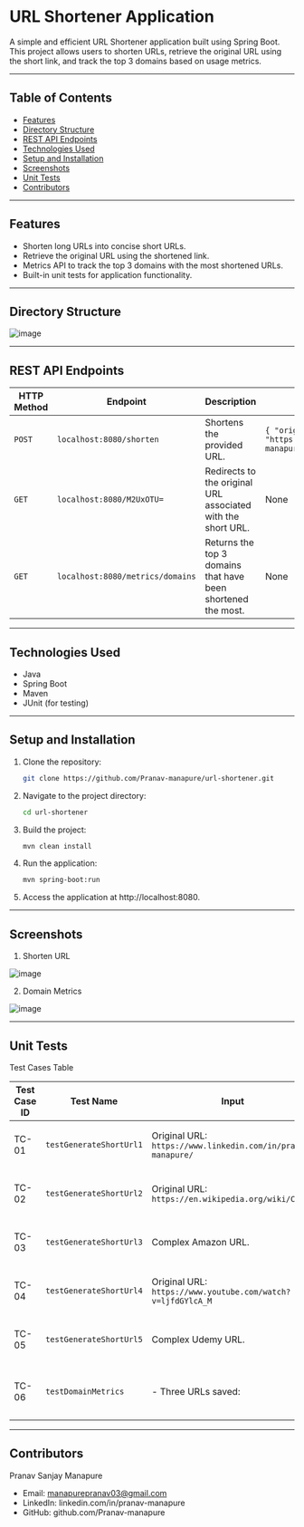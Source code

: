 # URL Shortener Application

A simple and efficient URL Shortener application built using Spring Boot. This project allows users to shorten URLs, retrieve the original URL using the short link, and track the top 3 domains based on usage metrics.

---

## Table of Contents
- [Features](#features)
- [Directory Structure](#directory-structure)
- [REST API Endpoints](#rest-api-endpoints)
- [Technologies Used](#technologies-used)
- [Setup and Installation](#setup-and-installation)
- [Screenshots](#screenshots)
- [Unit Tests](#unit-tests)
- [Contributors](#contributors)

---

## Features
- Shorten long URLs into concise short URLs.
- Retrieve the original URL using the shortened link.
- Metrics API to track the top 3 domains with the most shortened URLs.
- Built-in unit tests for application functionality.

---

## Directory Structure

![image](https://github.com/user-attachments/assets/80fc6bfb-9d92-46af-b352-9b179588e18d)


---

## REST API Endpoints

| **HTTP Method** | **Endpoint**                   | **Description**                                                                                      | **Request Body**                              | **Response**                                 |
|------------------|-------------------------------|------------------------------------------------------------------------------------------------------|----------------------------------------------|---------------------------------------------|
| `POST`          | `localhost:8080/shorten`                    | Shortens the provided URL.                                                                           | `{ "originalUrl": "https://www.linkedin.com/in/pranav-manapure/" }`                 | Shortened URL as a string.                  |
| `GET`           | `localhost:8080/M2UxOTU=`                 | Redirects to the original URL associated with the short URL.                                         | None                                         | Redirects to the original URL.              |
| `GET`           | `localhost:8080/metrics/domains`            | Returns the top 3 domains that have been shortened the most.                                         | None                                         | JSON object with domain names and counts.   |

---

## Technologies Used
- Java
- Spring Boot
- Maven
- JUnit (for testing)

---

## Setup and Installation
1. Clone the repository:
   ```bash
   git clone https://github.com/Pranav-manapure/url-shortener.git
2. Navigate to the project directory:
   ```bash
   cd url-shortener
3. Build the project:
    ```bash
    mvn clean install
4. Run the application:
    ```bash
    mvn spring-boot:run
5. Access the application at http://localhost:8080.


---

## Screenshots
1. Shorten URL

  ![image](https://github.com/user-attachments/assets/a728388a-0452-4c85-9096-e968167263e5)

2. Domain Metrics

  ![image](https://github.com/user-attachments/assets/b014ae4e-6bed-473b-8c6c-99062c58dc40)
  

---

## Unit Tests
Test Cases Table


| **Test Case ID** | **Test Name**             | **Input**                                                                                                   | **Expected Output**                                                     | **Remarks**                                             |
|-------------------|--------------------------|-------------------------------------------------------------------------------------------------------------|--------------------------------------------------------------------------|---------------------------------------------------------|
| TC-01            | `testGenerateShortUrl1`  | Original URL: `https://www.linkedin.com/in/pranav-manapure/`                                                | A non-null shortened URL of exactly 8 characters.                        | Validates basic functionality of `generateShortUrl`.    |
| TC-02            | `testGenerateShortUrl2`  | Original URL: `https://en.wikipedia.org/wiki/Car`                                                          | A non-null shortened URL of exactly 8 characters.                        | Ensures `generateShortUrl` works for a Wikipedia link.  |
| TC-03            | `testGenerateShortUrl3`  | Complex Amazon URL.                                                                                        | A non-null shortened URL of exactly 8 characters.                        | Validates the method for complex URLs.                 |
| TC-04            | `testGenerateShortUrl4`  | Original URL: `https://www.youtube.com/watch?v=ljfdGYlcA_M`                                                 | A non-null shortened URL of exactly 8 characters.                        | Checks functionality for YouTube links.                |
| TC-05            | `testGenerateShortUrl5`  | Complex Udemy URL.                                                                                         | A non-null shortened URL of exactly 8 characters.                        | Ensures consistent results for parameter-heavy URLs.    |
| TC-06            | `testDomainMetrics`      | - Three URLs saved:                                                                                         | Domain metrics: `www.linkedin.com` → 2, `en.wikipedia.org` → 1           | Verifies the `getDomainMetrics` functionality.          |


---

## Contributors

Pranav Sanjay Manapure
- Email: manapurepranav03@gmail.com
- LinkedIn: linkedin.com/in/pranav-manapure
- GitHub: github.com/Pranav-manapure

